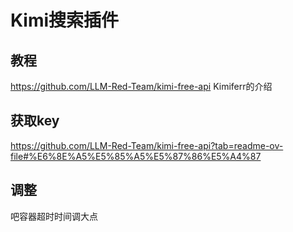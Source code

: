 # Kimi搜索插件
## 教程
https://github.com/LLM-Red-Team/kimi-free-api
Kimiferr的介绍
## 获取key
https://github.com/LLM-Red-Team/kimi-free-api?tab=readme-ov-file#%E6%8E%A5%E5%85%A5%E5%87%86%E5%A4%87

## 调整
吧容器超时时间调大点